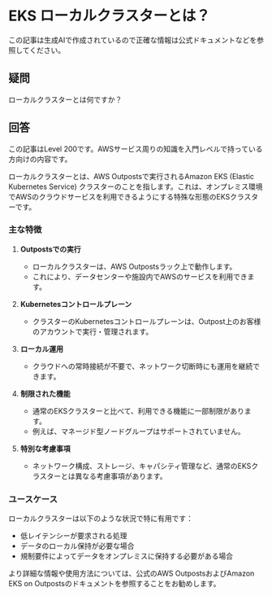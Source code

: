 # EKS ローカルクラスターとは？

この記事は生成AIで作成されているので正確な情報は公式ドキュメントなどを参照してください。

## 疑問

ローカルクラスターとは何ですか？

## 回答

この記事はLevel 200です。AWSサービス周りの知識を入門レベルで持っている方向けの内容です。

ローカルクラスターとは、AWS Outpostsで実行されるAmazon EKS (Elastic Kubernetes Service) クラスターのことを指します。これは、オンプレミス環境でAWSのクラウドサービスを利用できるようにする特殊な形態のEKSクラスターです。

### 主な特徴

1. **Outpostsでの実行**
   - ローカルクラスターは、AWS Outpostsラック上で動作します。
   - これにより、データセンターや施設内でAWSのサービスを利用できます。

2. **Kubernetesコントロールプレーン**
   - クラスターのKubernetesコントロールプレーンは、Outpost上のお客様のアカウントで実行・管理されます。

3. **ローカル運用**
   - クラウドへの常時接続が不要で、ネットワーク切断時にも運用を継続できます。

4. **制限された機能**
   - 通常のEKSクラスターと比べて、利用できる機能に一部制限があります。
   - 例えば、マネージド型ノードグループはサポートされていません。

5. **特別な考慮事項**
   - ネットワーク構成、ストレージ、キャパシティ管理など、通常のEKSクラスターとは異なる考慮事項があります。

### ユースケース

ローカルクラスターは以下のような状況で特に有用です：

- 低レイテンシーが要求される処理
- データのローカル保持が必要な場合
- 規制要件によってデータをオンプレミスに保持する必要がある場合

より詳細な情報や使用方法については、公式のAWS OutpostsおよびAmazon EKS on Outpostsのドキュメントを参照することをお勧めします。